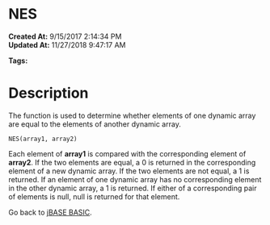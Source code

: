 # NES

**Created At:** 9/15/2017 2:14:34 PM  
**Updated At:** 11/27/2018 9:47:17 AM  

**Tags:**
<badge text='dynamic arrays' vertical='middle' />

# Description

The function is used to determine whether elements of one dynamic array are equal to the elements of another dynamic array.

```
NES(array1, array2)
```

Each element of **array1** is compared with the corresponding element of **array2**. If the two elements are equal, a 0 is returned in the corresponding element of a new dynamic array. If the two elements are not equal, a 1 is returned. If an element of one dynamic array has no corresponding element in the other dynamic array, a 1 is returned. If either of a corresponding pair of elements is null, null is returned for that element.



Go back to [jBASE BASIC](263498-jbase-basic).
